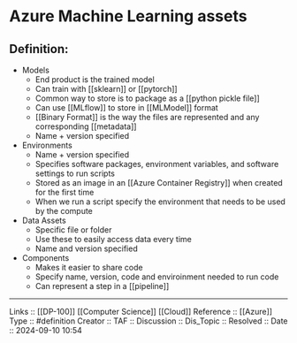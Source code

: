 # Azure Machine Learning assets

## Definition:

- Models
	- End product is the trained model
	- Can train with [[sklearn]] or [[pytorch]]
	- Common way to store is to package as a [[python pickle file]]
	- Can use [[MLflow]] to store in [[MLModel]] format
	- [[Binary Format]] is the way the files are represented and any corresponding [[metadata]]
	- Name + version specified
- Environments
	- Name + version specified
	- Specifies software packages, environment variables, and software settings to run scripts
	- Stored as an image in an [[Azure Container Registry]] when created for the first time
	- When we run a script specify the environment that needs to be used by the compute
- Data Assets
	- Specific file or folder
	- Use these to easily access data every time
	- Name and version specified
- Components
	- Makes it easier to share code
	- Specify name, version, code and enviroinment needed to run code
	- Can represent a step in a [[pipeline]]
---
Links :: [[DP-100]] [[Computer Science]] [[Cloud]]
Reference ::  [[Azure]]
Type :: #definition
Creator ::
TAF ::
Discussion ::
Dis_Topic :: 
Resolved ::
Date :: 2024-09-10 10:54